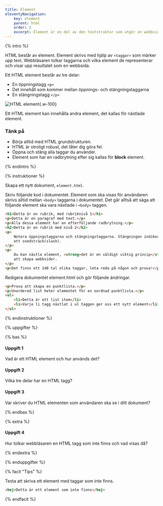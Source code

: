 ```yaml
---
title: Element
eleventyNavigation:
    key: element
    parent: html
    order: 2
    excerpt: Element är en del av den textstruktur som utgör en webbsida.
---
```


{% intro %}

HTML består av element. Element skrivs med hjälp av `<taggar>` som märker upp text. Webbläsaren tolkar taggarna och vilka element de representerar och visar upp resultatet som en webbsida.

Ett HTML element består av tre delar:

-   En öppningstagg `<p>`
-   Det innehåll som kommer mellan öppnings- och stängningstaggarna
-   En stängningstagg `</p>`

![HTML element](/assets/images/element@2x.png){.w-100}

Ett HTML element kan innehålla andra element, det kallas för nästlade element.

### Tänk på

-   Börja alltid med HTML grundstrukturen.
-   HTML är otroligt robust, det låter dig göra fel.
-   Öppna och stäng alla taggar du använder.
-   Element som har en radbrytning efter sig kallas för **block** element.

{% endintro %}

{% instruktioner %}

Skapa ett nytt dokument, `element.html`.

Skriv följande kod i dokumentet. Element som ska visas för användaren skrivs alltid mellan `<body>` taggarna i dokumentet. Det går alltså att säga att följande element ska vara nästlade i `<body>` taggen.

```html
<h1>Detta är en rubrik, med rubriknivå 1</h1>
<p>Detta är en paragraf med text.</p>
<p>Alla dessa element har en efterföljande radbrytning.</p>
<h2>Detta är en rubrik med nivå 2</h2>
<p>
    Notera öppningstaggarna och stängningstaggarna. Stängningen indikeras med
    ett snedsträck(slash).
</p>
<p>
    Du kan nästla element, <strong>det är en väldigt viktig princip</strong> för
    att skapa webbsidor.
</p>
<p>Det finns ett 140 tal olika taggar, leta reda på någon och prova!</p>
```

Redigera dokumentet element.html och gör följande ändringar.

```html
<p>Prova att skapa en punktlista.</p>
<p>Unordered list heter elementet för en oordnad punktlista.</p>
<ul>
    <li>Detta är ett list item</li>
    <li>Varje li tagg nästlat i ul taggen ger oss ett nytt element</li>
</ul>
```

{% endinstruktioner %}

{% uppgifter %}

{% bas %}

#### Uppgift 1

Vad är ett HTML element och hur används det?

#### Uppgift 2

Vilka tre delar har en HTML tagg?

#### Uppgift 3

Var skriver du HTML elementen som användaren ska se i ditt dokument?

{% endbas %}

{% extra %}

#### Uppgift 4

Hur tolkar webbläsaren en HTML tagg som inte finns och vad visas då?

{% endextra %}

{% enduppgifter %}

{% facit "Tips" %}

Testa att skriva ett element med taggar som inte finns.

```html
<hej>Detta är ett element som inte finns</hej>
```

{% endfacit %}
